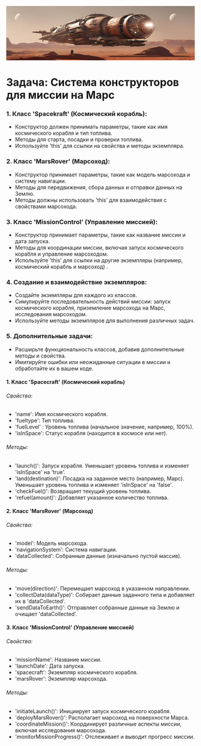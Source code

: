![Mars](/images/mars.jpg)
# Задача: Система конструкторов для миссии на Марс

### 1\. Класс \'Spacekraft\' (Космический корабль): 
* Конструктор должен принимать параметры, такие как имя космического корабля и тип топлива.
* Методы для старта, посадки и проверки топлива. 
* Используйте \'this\' для ссылки на свойства и методы экземпляра.

### 2\. Класс \'MarsRover\' (Марсоход): 
* Конструктор принимает параметры, такие как модель марсохода и систему навигации. 
* Методы для передвижения, сбора данных и отправки данных на Землю. 
* Методы должны использовать \'this\' для взаимодействия с свойствами марсохода.

### З. Класс \'MissionControl\' (Управление миссией): 
* Конструктор принимает параметры, такие как название миссии и дата запуска. 
* Методы для координации миссии, включая запуск космического корабля и управление марсоходом. 
* Используйте \'this\' для ссылки на другие экземпляры (например, космический корабль и марсоход) .

### 4\. Создание и взаимодействие экземпляров: 
* Создайте экземпляры для каждого из классов. 
* Симулируйте последовательность действий миссии: запуск космического корабля, приземление марсохода на Марс, исследования марсоходом. 
* Используйте методы экземпляров для выполнения различных задач.

### 5\. Дополнительные задачи: 
* Расширьте функциональность классов, добавив дополнительные методы и свойства. 
* Имитируйте ошибки или неожиданные ситуации в миссии и обработайте их в вашем коде.

#### 1\. Kлacc \'Spacecraft\' (Космический корабль) 
###### Свойства: 
* \'name\': Имя космического корабля. 
* \'fueltype\': Тип топлива. 
* \'fuelLevel\' : Уровень топлива (начальное значение, например, 100%). 
* \'isInSpace\': Статус корабля (находится в космосе или нет). 

###### Методы: 
* \'launch()\': Запуск корабля. Уменьшает уровень топлива и изменяет \'isInSpace\' на \'true\'.
* \'land(destination)\': Посадка на заданное место (например, Марс). Уменьшает уровень топлива и изменяет \'isInSpace\' на \'false\'.
* \'checkFuel()\': Возвращает текущий уровень топлива. 
* \'refuel(amount)\': Добавляет указанное количество топлива.

#### 2\. Класс \'MarsRover\' (Марсоход) 
###### Свойства: 
* \'model\': Модель марсохода. 
* \'navigationSystem\': Система навигации. 
* \'dataCollected\': Собранные данные (изначально пустой массив). 

###### Методы:
* \'move(direction)\': Перемещает марсоход в указанном направлении.
* \'collectData(dataType)\': Собирает данные заданного типа и добавляет их в \'dataCollected\'. 
* \'sendDataToEarth()\': Отправляет собранные данные на Землю и очищает \'dataCollected\'.

#### 3\. Класс \'MissionControl\' (Управление миссией) 
###### Свойства:
* \'missionName\': Название миссии. 
* \'launchDate\': Дата запуска.
* \'spacecraft\': Экземпляр космического корабля. 
* \'marsRover\': Экземпляр марсохода. 

###### Методы: 
* \'initiateLaunch()\': Инициирует запуск космического корабля. 
* \'deployMarsRover()\': Располагает марсоход на поверхности Марса. 
* \'coordinateMission()\': Координирует различные аспекты миссии, включая исследования марсохода. 
* \'monitorMissionProgress()\': Отслеживает и выводит прогресс миссии.
